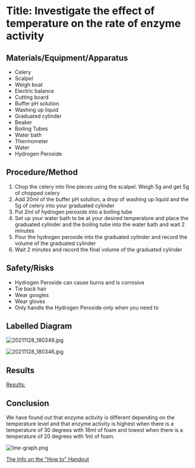 # Title: Investigate the effect of temperature on the rate of enzyme activity

## Materials/Equipment/Apparatus
- Celery
- Scalpel
- Weigh boat
- Electric balance
- Cutting board
- Buffer pH solution
- Washing up liquid
- Graduated cylinder
- Beaker
- Boiling Tubes
- Water bath
- Thermometer
- Water
- Hydrogen Peroxide

## Procedure/Method
1. Chop the celery into fine pieces using the scalpel. Weigh 5g and get 5g of chopped celery
2. Add 20ml of the buffer pH solution, a drop of washing up liquid and the 5g of celery into your graduated cylinder
3. Put 2ml of hydrogen peroxide into a boiling tube
4. Set up your water bath to be at your desired temperature and place the graduated cylinder and the boiling tube into the water bath and wait 2 minutes
5. Pour the hydrogen peroxide into the graduated cylinder and record the volume of the graduated cylinder
6. Wait 2 minutes and record the final volume of the graduated cylinder

## Safety/Risks
- Hydrogen Peroxide can cause burns and is corrosive
- Tie back hair
- Wear googles
- Wear gloves
- Only handle the Hydrogen Peroxide only when you need to

## Labelled Diagram

![20211128_180349.jpg](Effect%20of%20%208a858/20211128_180349.jpg)

![20211128_180346.jpg](Effect%20of%20%208a858/20211128_180346.jpg)

## Results

[Results:](Effect%20of%20%20688a9/Results%20f8c79.csv)

## Conclusion

We have found out that enzyme activity is different depending on the temperature level and that enzyme activity is highest when there is a temperature of 30 degrees with 18ml of foam and lowest when there is a temperature of 20 degrees with 1ml of foam.

![line-graph.png](Effect%20of%20%20688a9/line-graph.png)

[The Info on the "How to" Handout](Effect%20of%20%20688a9/The%20Info%20o%20bfc8e.md)